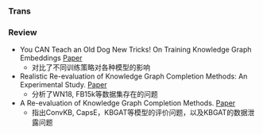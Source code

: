 
### Trans



### Review

* You CAN Teach an Old Dog New Tricks! On Training Knowledge Graph Embeddings [Paper](https://openreview.net/forum?id=BkxSmlBFvr)
  * 对比了不同训练策略对各种模型的影响
* Realistic Re-evaluation of Knowledge Graph Completion Methods: An Experimental Study. [Paper](https://dl.acm.org/doi/pdf/10.1145/3318464.3380599)
  * 分析了WN18, FB15k等数据集存在的问题
* A Re-evaluation of Knowledge Graph Completion Methods. [Paper](https://www.aclweb.org/anthology/2020.acl-main.489/)
   * 指出ConvKB, CapsE，KBGAT等模型的评价问题，以及KBGAT的数据泄露问题
 
